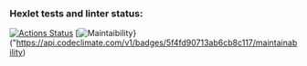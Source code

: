 ### Hexlet tests and linter status:
[![Actions Status](https://github.com/ivanba1/frontend-project-44/actions/workflows/hexlet-check.yml/badge.svg)](https://github.com/ivanba1/frontend-project-44/actions)
 [![Maintaibility](https://codeclimate.com/github/ivanba1/frontend-project-44/maintainability">)}("https://api.codeclimate.com/v1/badges/5f4fd90713ab6cb8c117/maintainability)
